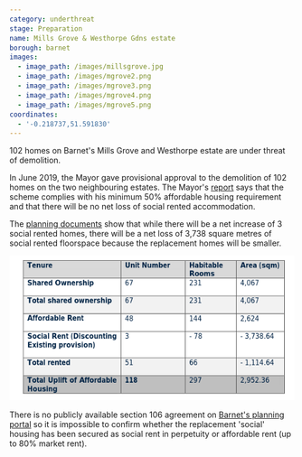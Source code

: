 ```yaml
---
category: underthreat
stage: Preparation 
name: Mills Grove & Westhorpe Gdns estate
borough: barnet
images:
  - image_path: /images/millsgrove.jpg
  - image_path: /images/mgrove2.png
  - image_path: /images/mgrove3.png
  - image_path: /images/mgrove4.png
  - image_path: /images/mgrove5.png
coordinates:
  - '-0.218737,51.591830'
---
```

102 homes on Barnet's Mills Grove and Westhorpe estate are under threat of demolition.

In June 2019, the Mayor gave provisional approval to the demolition of 102 homes on the two neighbouring estates. The Mayor's [report](https://www.london.gov.uk/sites/default/files/PAWS/media_id_464602/westthrope_gardens_and_mill_grove_estate_report.pdf) says that the scheme complies with his minimum 50% affordable housing requirement and that there will be no net loss of social rented accommodation.

The [planning documents](https://publicaccess.barnet.gov.uk/online-applications/files/DB1BCDA5BA11ED66C650A0ECAAA014EE/pdf/18_7495_FUL-AFFORDABLE_HOUSING_STATEMENT_FV-4303171.pdf) show that while there will be a net increase of 3 social rented homes, there will be a net loss of 3,738 square metres of social rented floorspace because the replacement homes will be smaller.

<img src="/images/mgroveah.png" class="img-fluid rounded img-thumbnail">

There is no publicly available section 106 agreement on [Barnet's planning portal](https://publicaccess.barnet.gov.uk/online-applications/applicationDetails.do?activeTab=documents&keyVal=PJZA9IJI09W00) so it is impossible to confirm whether the replacement 'social' housing has been secured as social rent in perpetuity or affordable rent (up to 80% market rent).
